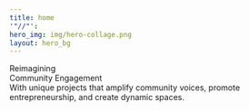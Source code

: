 ```yaml
---
title: home
'"//"': 
hero_img: img/hero-collage.png
layout: hero_bg
---
```


<div class="frow direction-column wrap_my_slide_primary">
    <div class="headline1">
        Reimagining <br/>
        Community Engagement
    </div>
    <div class="headline2">
With unique projects that amplify community voices, promote entrepreneurship, and create dynamic spaces. 
    </div>
</div>